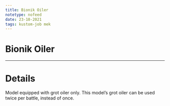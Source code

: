 ```yaml
---
title: Bionik Oiler
notetype: nofeed
date: 23-10-2021
tags: kustom-job mek
---
```


# Bionik Oiler

---

# Details

Model equipped with grot oiler only. This model’s grot oiler can be used twice per battle, instead of once.